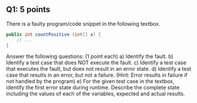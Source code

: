 ## Q1: 5 points

There is a faulty program/code snippet in the following textbox.

```java
public int countPositive (int[] x) {
    // ...
}
```

Answer the following questions: (1 point each)
a) Identify the fault.
b) Identify a test case that does NOT execute the fault.
c) Identify a test case that executes the fault, but does not result in an error state.
d) Identify a test case that results in an error, but not a failure. (Hint: Error results in failure if not handled by the program)
e) For the given test case in the textbox, identify the first error state during runtime. Describe the complete state including the values of each of the variables, expected and actual results.